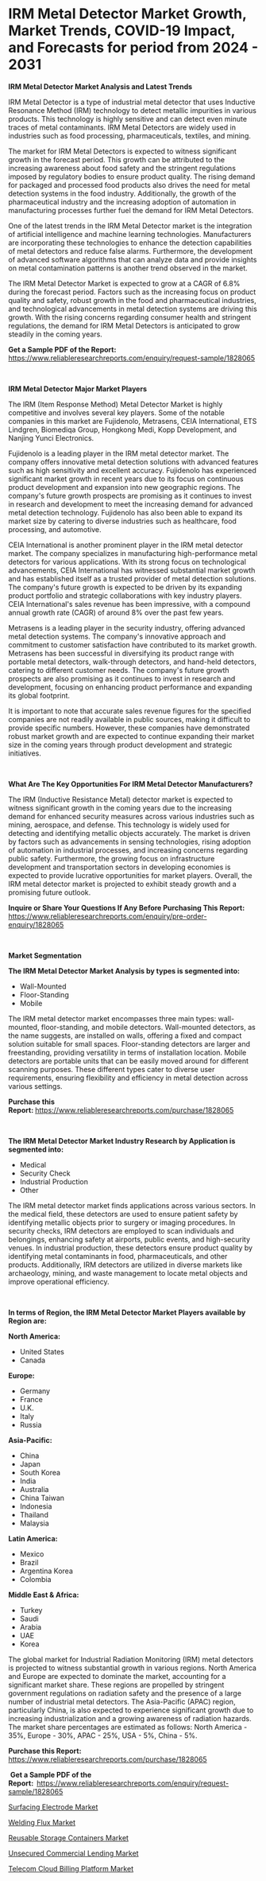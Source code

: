 <p><h1>IRM Metal Detector Market Growth, Market Trends, COVID-19 Impact, and Forecasts for period from 2024 - 2031</h1></p><p><strong>IRM Metal Detector Market Analysis and Latest Trends</strong></p>
<p><p>IRM Metal Detector is a type of industrial metal detector that uses Inductive Resonance Method (IRM) technology to detect metallic impurities in various products. This technology is highly sensitive and can detect even minute traces of metal contaminants. IRM Metal Detectors are widely used in industries such as food processing, pharmaceuticals, textiles, and mining.</p><p>The market for IRM Metal Detectors is expected to witness significant growth in the forecast period. This growth can be attributed to the increasing awareness about food safety and the stringent regulations imposed by regulatory bodies to ensure product quality. The rising demand for packaged and processed food products also drives the need for metal detection systems in the food industry. Additionally, the growth of the pharmaceutical industry and the increasing adoption of automation in manufacturing processes further fuel the demand for IRM Metal Detectors.</p><p>One of the latest trends in the IRM Metal Detector market is the integration of artificial intelligence and machine learning technologies. Manufacturers are incorporating these technologies to enhance the detection capabilities of metal detectors and reduce false alarms. Furthermore, the development of advanced software algorithms that can analyze data and provide insights on metal contamination patterns is another trend observed in the market.</p><p>The IRM Metal Detector Market is expected to grow at a CAGR of 6.8% during the forecast period. Factors such as the increasing focus on product quality and safety, robust growth in the food and pharmaceutical industries, and technological advancements in metal detection systems are driving this growth. With the rising concerns regarding consumer health and stringent regulations, the demand for IRM Metal Detectors is anticipated to grow steadily in the coming years.</p></p>
<p><strong>Get a Sample PDF of the Report:&nbsp;</strong> <a href="https://www.reliableresearchreports.com/enquiry/request-sample/1828065">https://www.reliableresearchreports.com/enquiry/request-sample/1828065</a></p>
<p>&nbsp;</p>
<p><strong>IRM Metal Detector Major Market Players</strong></p>
<p><p>The IRM (Item Response Method) Metal Detector Market is highly competitive and involves several key players. Some of the notable companies in this market are Fujidenolo, Metrasens, CEIA International, ETS Lindgren, Biomediqa Group, Hongkong Medi, Kopp Development, and Nanjing Yunci Electronics.</p><p>Fujidenolo is a leading player in the IRM metal detector market. The company offers innovative metal detection solutions with advanced features such as high sensitivity and excellent accuracy. Fujidenolo has experienced significant market growth in recent years due to its focus on continuous product development and expansion into new geographic regions. The company's future growth prospects are promising as it continues to invest in research and development to meet the increasing demand for advanced metal detection technology. Fujidenolo has also been able to expand its market size by catering to diverse industries such as healthcare, food processing, and automotive.</p><p>CEIA International is another prominent player in the IRM metal detector market. The company specializes in manufacturing high-performance metal detectors for various applications. With its strong focus on technological advancements, CEIA International has witnessed substantial market growth and has established itself as a trusted provider of metal detection solutions. The company's future growth is expected to be driven by its expanding product portfolio and strategic collaborations with key industry players. CEIA International's sales revenue has been impressive, with a compound annual growth rate (CAGR) of around 8% over the past few years.</p><p>Metrasens is a leading player in the security industry, offering advanced metal detection systems. The company's innovative approach and commitment to customer satisfaction have contributed to its market growth. Metrasens has been successful in diversifying its product range with portable metal detectors, walk-through detectors, and hand-held detectors, catering to different customer needs. The company's future growth prospects are also promising as it continues to invest in research and development, focusing on enhancing product performance and expanding its global footprint.</p><p>It is important to note that accurate sales revenue figures for the specified companies are not readily available in public sources, making it difficult to provide specific numbers. However, these companies have demonstrated robust market growth and are expected to continue expanding their market size in the coming years through product development and strategic initiatives.</p></p>
<p>&nbsp;</p>
<p><strong>What Are The Key Opportunities For IRM Metal Detector Manufacturers?</strong></p>
<p><p>The IRM (Inductive Resistance Metal) detector market is expected to witness significant growth in the coming years due to the increasing demand for enhanced security measures across various industries such as mining, aerospace, and defense. This technology is widely used for detecting and identifying metallic objects accurately. The market is driven by factors such as advancements in sensing technologies, rising adoption of automation in industrial processes, and increasing concerns regarding public safety. Furthermore, the growing focus on infrastructure development and transportation sectors in developing economies is expected to provide lucrative opportunities for market players. Overall, the IRM metal detector market is projected to exhibit steady growth and a promising future outlook.</p></p>
<p><strong>Inquire or Share Your Questions If Any Before Purchasing This Report:</strong> <a href="https://www.reliableresearchreports.com/enquiry/pre-order-enquiry/1828065">https://www.reliableresearchreports.com/enquiry/pre-order-enquiry/1828065</a></p>
<p>&nbsp;</p>
<p><strong>Market Segmentation</strong></p>
<p><strong>The IRM Metal Detector Market Analysis by types is segmented into:</strong></p>
<p><ul><li>Wall-Mounted</li><li>Floor-Standing</li><li>Mobile</li></ul></p>
<p><p>The IRM metal detector market encompasses three main types: wall-mounted, floor-standing, and mobile detectors. Wall-mounted detectors, as the name suggests, are installed on walls, offering a fixed and compact solution suitable for small spaces. Floor-standing detectors are larger and freestanding, providing versatility in terms of installation location. Mobile detectors are portable units that can be easily moved around for different scanning purposes. These different types cater to diverse user requirements, ensuring flexibility and efficiency in metal detection across various settings.</p></p>
<p><strong>Purchase this Report:&nbsp;</strong><a href="https://www.reliableresearchreports.com/purchase/1828065">https://www.reliableresearchreports.com/purchase/1828065</a></p>
<p>&nbsp;</p>
<p><strong>The IRM Metal Detector Market Industry Research by Application is segmented into:</strong></p>
<p><ul><li>Medical</li><li>Security Check</li><li>Industrial Production</li><li>Other</li></ul></p>
<p><p>The IRM metal detector market finds applications across various sectors. In the medical field, these detectors are used to ensure patient safety by identifying metallic objects prior to surgery or imaging procedures. In security checks, IRM detectors are employed to scan individuals and belongings, enhancing safety at airports, public events, and high-security venues. In industrial production, these detectors ensure product quality by identifying metal contaminants in food, pharmaceuticals, and other products. Additionally, IRM detectors are utilized in diverse markets like archaeology, mining, and waste management to locate metal objects and improve operational efficiency.</p></p>
<p>&nbsp;</p>
<p><strong>In terms of Region, the IRM Metal Detector Market Players available by Region are:</strong></p>
<p>
    <p> <strong> North America: </strong>
        <ul>
            <li>United States</li>
            <li>Canada</li>
        </ul>
        </p> 
    <p> <strong> Europe: </strong>
        <ul>
            <li>Germany</li>
            <li>France</li>
            <li>U.K.</li>
            <li>Italy</li>
            <li>Russia</li>
        </ul>
        </p> 
    <p> <strong> Asia-Pacific: </strong>
        <ul>
            <li>China</li>
            <li>Japan</li>
            <li>South Korea</li>
            <li>India</li>
            <li>Australia</li>
            <li>China Taiwan</li>
            <li>Indonesia</li>
            <li>Thailand</li>
            <li>Malaysia</li>
        </ul>
        </p> 
    <p> <strong> Latin America: </strong>
        <ul>
            <li>Mexico</li>
            <li>Brazil</li>
            <li>Argentina Korea</li>
            <li>Colombia</li>
        </ul>
        </p> 
    <p> <strong> Middle East & Africa: </strong>
        <ul>
            <li>Turkey</li>
            <li>Saudi</li>
            <li>Arabia</li>
            <li>UAE</li>
            <li>Korea</li>
        </ul>
    </p>
    </p>
<p><p>The global market for Industrial Radiation Monitoring (IRM) metal detectors is projected to witness substantial growth in various regions. North America and Europe are expected to dominate the market, accounting for a significant market share. These regions are propelled by stringent government regulations on radiation safety and the presence of a large number of industrial metal detectors. The Asia-Pacific (APAC) region, particularly China, is also expected to experience significant growth due to increasing industrialization and a growing awareness of radiation hazards. The market share percentages are estimated as follows: North America - 35%, Europe - 30%, APAC - 25%, USA - 5%, China - 5%.</p></p>
<p><strong>Purchase this Report: </strong><a href="https://www.reliableresearchreports.com/purchase/1828065">https://www.reliableresearchreports.com/purchase/1828065</a></p>
<p>&nbsp;<strong>Get a Sample PDF of the Report:&nbsp;&nbsp;</strong><a href="https://www.reliableresearchreports.com/enquiry/request-sample/1828065">https://www.reliableresearchreports.com/enquiry/request-sample/1828065</a></p>
<p><strong></strong></p>
<p><p><a href="https://medium.com/@alenamorar/surfacing-electrode-market-competitive-analysis-market-trends-and-forecast-to-2031-e7a3a1a7d47c">Surfacing Electrode Market</a></p><p><a href="https://medium.com/@alenamorar/welding-flux-market-size-cagr-trends-2024-2030-2a9d4fca4026">Welding Flux Market</a></p><p><a href="https://medium.com/@alenamorar/reusable-storage-containers-market-research-report-its-history-and-forecast-2024-to-2031-688541c966ba">Reusable Storage Containers Market</a></p><p><a href="https://github.com/gamblestampleyjenny50m5sl6/Market-Research-Report-List-1/blob/main/unsecured-commercial-lending-market.md">Unsecured Commercial Lending Market</a></p><p><a href="https://github.com/dimitrishawkinswaynenp91rgz/Market-Research-Report-List-1/blob/main/telecom-cloud-billing-platform-market.md">Telecom Cloud Billing Platform Market</a></p></p>